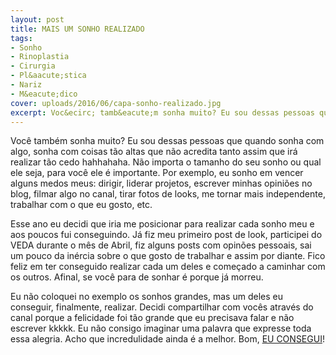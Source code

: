 ```yaml
---
layout: post
title: MAIS UM SONHO REALIZADO
tags:
- Sonho
- Rinoplastia
- Cirurgia
- Pl&aacute;stica
- Nariz
- M&eacute;dico
cover: uploads/2016/06/capa-sonho-realizado.jpg
excerpt: Voc&ecirc; tamb&eacute;m sonha muito? Eu sou dessas pessoas que quando sonha com algo, sonha com coisas t&atilde;o altas que n&atilde;o acredita tanto assim&nbsp;que ir&aacute; realizar t&atilde;o cedo hahhahaha. N&atilde;o importa o tamanho do seu sonho ou qual ele seja, para voc&ecirc; ele &eacute; importante.
---
```


Voc&ecirc; tamb&eacute;m sonha muito? Eu sou dessas pessoas que quando sonha com algo, sonha com coisas t&atilde;o altas que n&atilde;o acredita tanto assim&nbsp;que ir&aacute; realizar t&atilde;o cedo hahhahaha. N&atilde;o importa o tamanho do seu sonho ou qual ele seja, para voc&ecirc; ele &eacute; importante. Por exemplo, eu sonho em vencer alguns medos meus: dirigir, liderar projetos, escrever minhas opini&otilde;es no blog, filmar algo no canal, tirar fotos de looks, me tornar mais independente, trabalhar com o que eu gosto, etc.

Esse ano eu decidi que iria me posicionar&nbsp;para realizar cada sonho meu e aos poucos fui conseguindo. J&aacute; fiz meu primeiro post de look,&nbsp;participei do VEDA durante o m&ecirc;s de Abril, fiz alguns posts com opin&otilde;es pessoais, sai um pouco da in&eacute;rcia sobre o que gosto de trabalhar e assim por diante. Fico feliz em ter conseguido realizar cada um deles e come&ccedil;ado a caminhar com os outros. Afinal, se voc&ecirc; para de sonhar &eacute; porque j&aacute; morreu.

Eu n&atilde;o coloquei no exemplo os sonhos grandes, mas um deles eu conseguir, finalmente, realizar.&nbsp;Decidi compartilhar com voc&ecirc;s atrav&eacute;s do canal porque a felicidade foi t&atilde;o grande que eu precisava falar e n&atilde;o escrever kkkkk. Eu n&atilde;o consigo imaginar uma palavra que expresse toda essa alegria. Acho que incredulidade ainda &eacute; a melhor. Bom, <a href="https://www.youtube.com/watch?v=19lQa3fHDaA">EU CONSEGUI</a>!
